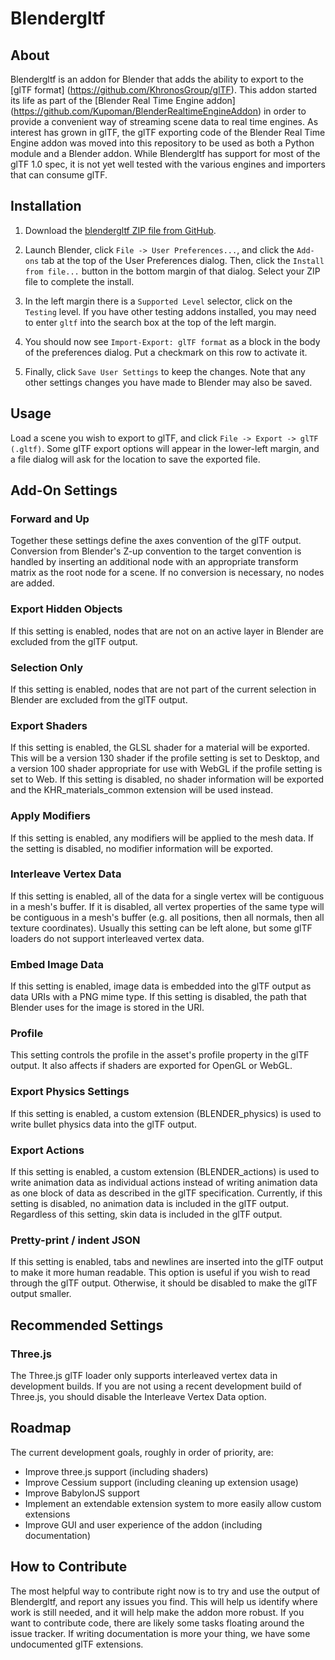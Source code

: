 # Blendergltf

## About

Blendergltf is an addon for Blender that adds the ability to export to the [glTF format]
(https://github.com/KhronosGroup/glTF). This addon started its life as part of the [Blender Real Time
Engine addon] (https://github.com/Kupoman/BlenderRealtimeEngineAddon) in order to provide a
convenient way of streaming scene data to real time  engines. As interest has 
grown in glTF, the glTF exporting code of the Blender Real Time Engine addon was moved 
into this repository to be used as both a Python module and a Blender addon. While
Blendergltf has support for most of the glTF 1.0 spec, it is not yet well tested with
the various engines and importers that can consume glTF.

## Installation

1. Download the [blendergltf ZIP file from GitHub](https://github.com/Kupoman/blendergltf/archive/master.zip).

2. Launch Blender, click `File -> User Preferences...`, and click the `Add-ons` tab
at the top of the User Preferences dialog.  Then, click the `Install from file...`
button in the bottom margin of that dialog.  Select your ZIP file to complete
the install.

3. In the left margin there is a `Supported Level` selector, click on the
`Testing` level.  If you have other testing addons installed, you may need
to enter `gltf` into the search box at the top of the left margin.

4. You should now see `Import-Export: glTF format` as a block in the body of the
preferences dialog.  Put a checkmark on this row to activate it.

5. Finally, click `Save User Settings` to keep the changes.  Note that any other
settings changes you have made to Blender may also be saved.

## Usage

Load a scene you wish to export to glTF, and click `File -> Export -> glTF (.gltf)`.
Some glTF export options will appear in the lower-left margin, and a file dialog
will ask for the location to save the exported file.

## Add-On Settings
### Forward and Up
Together these settings define the axes convention of the glTF output. Conversion
from Blender's Z-up convention to the target convention is handled by inserting
an additional node with an appropriate transform matrix as the root node for a scene.
If no conversion is necessary, no nodes are added.
### Export Hidden Objects
If this setting is enabled, nodes that are not on an active layer in Blender are
excluded from the glTF output.
### Selection Only
If this setting is enabled, nodes that are not part of the current selection in 
Blender are excluded from the glTF output.
### Export Shaders
If this setting is enabled, the GLSL shader for a material will be exported. This
will be a version 130 shader if the profile setting is set to Desktop, and a version
100 shader appropriate for use with WebGL if the profile setting is set to Web.
If this setting is disabled, no shader information will be exported and the
KHR_materials_common extension will be used instead.
### Apply Modifiers
If this setting is enabled, any modifiers will be applied to the mesh data. If the
setting is disabled, no modifier information will be exported.
### Interleave Vertex Data
If this setting is enabled, all of the data for a single vertex will be contiguous
in a mesh's buffer. If it is disabled, all vertex properties of the same type will
be contiguous in a mesh's buffer (e.g. all positions, then all normals, then all
texture coordinates). Usually this setting can be left alone, but some glTF loaders
do not support interleaved vertex data.
### Embed Image Data
If this setting is enabled, image data is embedded into the glTF output as data
URIs with a PNG mime type. If this setting is disabled, the path that Blender
uses for the image is stored in the URI.
### Profile
This setting controls the profile in the asset's profile property in
the glTF output. It also affects if shaders are exported for OpenGL or WebGL.
### Export Physics Settings
If this setting is enabled, a custom extension (BLENDER_physics) is used to write
bullet physics data into the glTF output.
### Export Actions
If this setting is enabled, a custom extension (BLENDER_actions) is used to write
animation data as individual actions instead of writing animation data as one
block of data as described in the glTF specification. Currently, if this setting
is disabled, no animation data is included in the glTF output. Regardless of this
setting, skin data is included in the glTF output.
### Pretty-print / indent JSON
If this setting is enabled, tabs and newlines are inserted into the glTF output
to make it more human readable. This option is useful if you wish to read through
the glTF output. Otherwise, it should be disabled to make the glTF output smaller.

## Recommended Settings
### Three.js
The Three.js glTF loader only supports interleaved vertex data in development builds. If you are not using a recent development build of Three.js, you should disable the Interleave Vertex Data option.

## Roadmap

The current development goals, roughly in order of priority, are:
* Improve three.js support (including shaders)
* Improve Cessium support (including cleaning up extension usage)
* Improve BabylonJS support
* Implement an extendable extension system to more easily allow custom extensions
* Improve GUI and user experience of the addon (including documentation)

## How to Contribute
The most helpful way to contribute right now is to try and use the output of 
Blendergltf, and report any issues you find. This will help us identify where work 
is still needed, and it will help make the addon more robust. If you want to
 contribute code, there are likely some tasks floating around the issue tracker. 
If writing documentation is more your thing, we have some undocumented glTF 
extensions.

